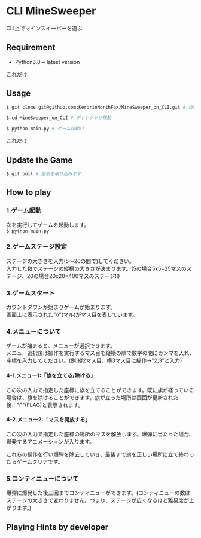 # CLI MineSweeper
CLI上でマインスイーパーを遊ぶ

## Requirement
- Python3.8 ~ latest version

これだけ
## Usage
```bash
$ git clone git@github.com:KerorinNorthFox/MineSweeper_on_CLI.git # 自分の環境に持ってくる

$ cd MineSweeper_on_CLI # ディレクトリ移動

$ python main.py # ゲーム起動!!
```
これだけ

## Update the Game
```bash
$ git pull # 更新を取り込みます
```

## How to play
### 1.ゲーム起動
次を実行してゲームを起動します。<br>
```$ python main.py```


### 2.ゲームステージ設定
ステージの大きさを入力(5～20の間で)してください。<br>入力した数でステージの縦横の大きさが決まります。(5の場合5x5=25マスのステージ、20の場合20x20=400マスのステージ!!)


### 3.ゲームスタート
カウントダウンが始まりゲームが始まります。<br>画面上に表示された"o"(マル)がマス目を表しています。


### 4.メニューについて
ゲームが始まると、メニューが選択できます。
<br>メニュー選択後は操作を実行するマス目を縦横の順で数字の間にカンマを入れ、座標を入力してください。(例:縦2マス目、横3マス目に操作->"2,3"と入力)

#### 4-1.メニュー1:「旗を立てる/除ける」
この次の入力で指定した座標に旗を立てることができます。既に旗が経っている場合は、旗を除けることができます。旗が立った場所は画面が更新された後、"F"(FLAG)と表示されます。
#### 4-2.メニュー2:「マスを開放する」
この次の入力で指定した座標の場所のマスを解放します。爆弾に当たった場合、爆発するアニメーションが入ります。

これらの操作を行い爆弾を除去していき、最後まで旗を正しい場所に立て終わったらゲームクリアです。


### 5.コンティニューについて
爆弾に爆発した後三回までコンティニューができます。(コンティニューの数はステージの大きさで変わりません。つまり、ステージが広くなるほど難易度が上がります。)

## Playing Hints by developer

